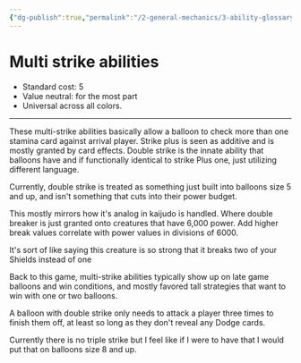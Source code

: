 ```yaml
---
{"dg-publish":true,"permalink":"/2-general-mechanics/3-ability-glossary/12-doublestrike-and-strike/"}
---
```


# Multi strike abilities 

- Standard cost: 5
- Value neutral: for the most part
- Universal across all colors.
---
These multi-strike abilities basically allow a balloon to check more than one stamina card against arrival player. Strike plus is seen as additive and is mostly granted by card effects. Double strike is the innate ability that balloons have and if functionally identical to strike Plus one, just utilizing different language.

Currently, double strike is treated as something just built into balloons size 5 and up, and isn't something that cuts into their power budget.

This mostly mirrors how it's analog in kaijudo is handled. Where double breaker is just granted onto creatures that have 6,000 power. Add higher break values correlate with power values in divisions of 6000.

It's sort of like saying this creature is so strong that it breaks two of your Shields instead of one

Back to this game, multi-strike abilities typically show up on late game balloons and win conditions, and mostly favored tall strategies that want to win with one or two balloons.

A balloon with double strike only needs to attack a player three times to finish them off, at least so long as they don't reveal any Dodge cards.

Currently there is no triple strike but I feel like if I were to have that I would put that on balloons size 8 and up.